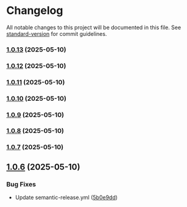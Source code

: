 # Changelog

All notable changes to this project will be documented in this file. See [standard-version](https://github.com/conventional-changelog/standard-version) for commit guidelines.

### [1.0.13](https://github.com/BrandonLewis/gis-survey.js/compare/v1.0.12...v1.0.13) (2025-05-10)

### [1.0.12](https://github.com/BrandonLewis/gis-survey.js/compare/v1.0.11...v1.0.12) (2025-05-10)

### [1.0.11](https://github.com/BrandonLewis/gis-survey.js/compare/v1.0.10...v1.0.11) (2025-05-10)

### [1.0.10](https://github.com/BrandonLewis/gis-survey.js/compare/v1.0.9...v1.0.10) (2025-05-10)

### [1.0.9](https://github.com/BrandonLewis/gis-survey.js/compare/v1.0.8...v1.0.9) (2025-05-10)

### [1.0.8](https://github.com/BrandonLewis/gis-survey.js/compare/v1.0.7...v1.0.8) (2025-05-10)

### [1.0.7](https://github.com/BrandonLewis/gis-survey.js/compare/v1.0.6...v1.0.7) (2025-05-10)

## [1.0.6](https://github.com/BrandonLewis/gis-survey.js/compare/v1.0.5...v1.0.6) (2025-05-10)


### Bug Fixes

* Update semantic-release.yml ([5b0e9dd](https://github.com/BrandonLewis/gis-survey.js/commit/5b0e9ddecc1c0cb587940e7fdb1bb9d8648ceafa))

